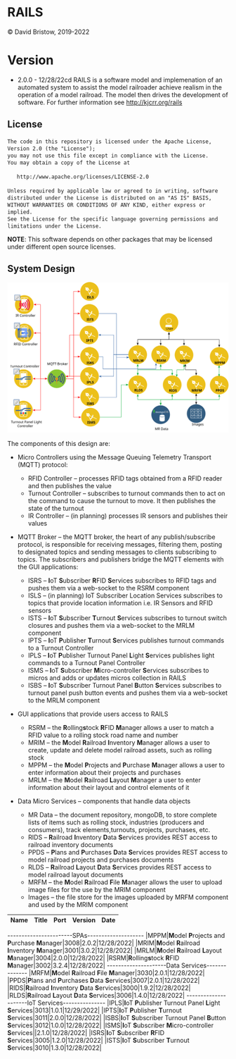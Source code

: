 # RAILS
&copy; David Bristow, 2019-2022

# Version
* 2.0.0 - 12/28/22cd 
RAILS is a software model and implemenation of an automated system to assist the model railroader achieve realism in the operation of a model railroad. The model then drives the development of software.
For further information see http://kjcrr.org/rails

## License

    The code in this repository is licensed under the Apache License, Version 2.0 (the "License");
    you may not use this file except in compliance with the License.
    You may obtain a copy of the License at

       http://www.apache.org/licenses/LICENSE-2.0

    Unless required by applicable law or agreed to in writing, software
    distributed under the License is distributed on an "AS IS" BASIS,
    WITHOUT WARRANTIES OR CONDITIONS OF ANY KIND, either express or implied.
    See the License for the specific language governing permissions and
    limitations under the License.

**NOTE**: This software depends on other packages that may be licensed under different open source licenses.

## System Design
![System Design](https://github.com/djbristow/RAILS/blob/master/sysdesign.svg)

The components of this design are:
- Micro Controllers using the Message Queuing Telemetry Transport (MQTT) protocol:
  - RFID Controller – processes RFID tags obtained from a RFID reader and then publishes the value
  - Turnout Controller – subscribes to turnout commands then to act on the command to cause the turnout to move. It then publishes the state of the turnout
  - IR Controller – (in planning) processes IR sensors and publishes their values
- MQTT Broker – the MQTT broker, the heart of any publish/subscribe protocol, is responsible for receiving messages, filtering them, posting to designated topics and sending messages to clients subscribing to topics. The subscribers and publishers bridge the MQTT elements with the GUI applications:
  - ISRS – **I**oT **S**ubscriber **R**FID **S**ervices subscribes to RFID tags and pushes them via a web-socket to the RSRM component
  - ISLS – (in planning) IoT Subscriber Location Services subscribes to topics that provide location information i.e. IR Sensors and RFID sensors
  - ISTS – **I**oT **S**ubscriber **T**urnout **S**ervices subscribes to turnout switch closures and pushes them via a web-socket to the MRLM component
  - IPTS – **I**oT **P**ublisher **T**urnout **S**ervices publishes turnout commands to a Turnout Controller
  - IPLS – **I**oT **P**ublisher Turnout Panel **L**ight **S**ervices publishes light commands to a Turnout Panel Controller
  - ISMS – **I**oT **S**ubscriber **M**icro-controller **S**ervices subscribes to micros and adds or updates micros collection in RAILS
  - ISBS – **I**oT **S**ubscriber Turnout Panel **B**utton **S**ervices subscribes to turnout panel push button events and pushes them via a web-socket to the MRLM component

- GUI applications that provide users access to RAILS
  - RSRM – the **R**olling**s**tock **R**FID **M**anager allows a user to match a RFID value to a rolling stock road name and number
  - MRIM – the **M**odel **R**ailroad **I**nventory **M**anager allows a user to create, update and delete model railroad assets, such as rolling stock
  - MPPM – the **M**odel **P**rojects and **P**urchase **M**anager allows a user to enter information about their projects and purchases
  - MRLM – the **M**odel **R**ailroad **L**ayout **M**anager a user to enter information about their layout and control elements of it
- Data Micro Services – components that handle data objects
  - MR Data – the document repository, mongoDB, to store complete lists of items such as rolling stock, industries (producers and consumers), track elements,turnouts, projects, purchases, etc.
  - RIDS – **R**ailroad **I**nventory **D**ata **S**ervices provides REST access to railroad inventory documents
  - PPDS – **P**lans and **P**urchases **D**ata **S**ervices provides REST access to model railroad projects and purchases documents
  - RLDS – **R**ailroad **L**ayout **D**ata **S**ervices provides REST access to model railroad layout documents
  - MRFM – the **M**odel **R**ailroad **F**ile **M**anager allows the user to upload image files for the use by the MRIM component
  - Images – the file store for the images uploaded by MRFM component and used by the MRIM component

|Name |Title                                  |Port |Version|Date     |
|-----|---------------------------------------|-----|-------|---------|
-----------------------SPAs--------------------
|MPPM|**M**odel **P**rojects and **P**urchase **M**anager|3008|2.0.2|12/28/2022|
|MRIM|**M**odel **R**ailroad **I**nventory **M**anager|3001|3.0.2|12/28/2022|
|MRLM|**M**odel **R**ailroad **L**ayout **M**anager|3004|2.0.0|12/28/2022|
|RSRM|**R**olling**s**tock **R**FID **M**anager|3002|3.2.4|12/28/2022|
---------------------Data Services--------------
|MRFM|**M**odel **R**ailroad **F**ile **M**anager|3030|2.0.1|12/28/2022|
|PPDS|**P**lans and **P**urchases **D**ata **S**ervices|3007|2.0.1|12/28/2022|
|RIDS|**R**ailroad **I**nventory **D**ata **S**ervices|3000|1.9.2|12/28/2022|
|RLDS|**R**ailroad **L**ayout **D**ata **S**ervices|3006|1.4.0|12/28/2022|
---------------------IoT Services---------------
|IPLS|**I**oT **P**ublisher Turnout Panel **L**ight **S**ervices|3013|1.0.1|12/29/2022|
|IPTS|**I**oT **P**ublisher **T**urnout **S**ervices|3011|2.0.0|12/28/2022|
|ISBS|**I**oT **S**ubscriber Turnout Panel **B**utton **S**ervices|3012|1.0.0|12/28/2022|
|ISMS|**I**oT **S**ubscriber **M**icro-controller **S**ervices||2.1.0|12/28/2022|
|ISRS|**I**oT **S**ubscriber **R**FID **S**ervices|3005|1.2.0|12/28/2022|
|ISTS|**I**oT **S**ubscriber **T**urnout **S**ervices|3010|1.3.0|12/28/2022|





